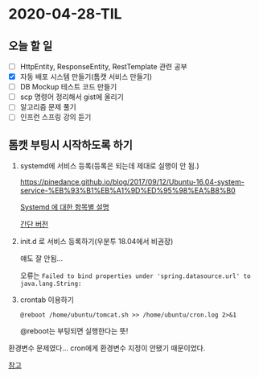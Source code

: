 # 2020-04-28-TIL

## 오늘 할 일

- [ ] HttpEntity, ResponseEntity, RestTemplate 관련 공부
- [x] 자동 배포 시스템 만들기(톰캣 서비스 만들기)
- [ ] DB Mockup 테스트 코드 만들기
- [ ] scp 명령어 정리해서 gist에 올리기
- [ ] 알고리즘 문제 풀기
- [ ] 인프런 스프링 강의 듣기

## 톰캣 부팅시 시작하도록 하기

1. systemd에 서비스 등록(등록은 되는데 제대로 실행이 안 됨.)

   https://pinedance.github.io/blog/2017/09/12/Ubuntu-16.04-system-service-%EB%93%B1%EB%A1%9D%ED%95%98%EA%B8%B0

   [Systemd 에 대한 항목별 설명](https://victorydntmd.tistory.com/215)

   [간단 버전](https://nasanx2001.tistory.com/entry/%EC%9A%B0%EB%B6%84%ED%88%AC-1804-%EC%9E%90%EB%8F%99%EC%8B%A4%ED%96%89-%EC%84%9C%EB%B9%84%EC%8A%A4%EB%93%B1%EB%A1%9D)

2. init.d 로 서비스 등록하기(우분투 18.04에서 비권장)

   얘도 잘 안됨...

   오류는 `Failed to bind properties under 'spring.datasource.url' to java.lang.String:`

3. crontab 이용하기

   `@reboot /home/ubuntu/tomcat.sh >> /home/ubuntu/cron.log 2>&1`

   @reboot는 부팅되면 실행한다는 뜻!

환경변수 문제였다... cron에게 환경변수 지정이 안됐기 때문이었다.

[참고](https://stackoverflow.com/questions/51205164/script-file-restart-tomcat-runs-manually-success-but-fails-on-crontab)

